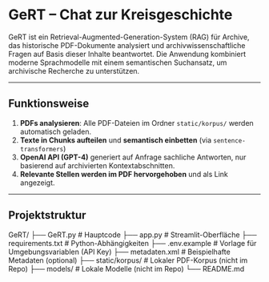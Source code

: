 # GeRT – Chat zur Kreisgeschichte

GeRT ist ein Retrieval-Augmented-Generation-System (RAG) für Archive, das historische PDF-Dokumente analysiert und archivwissenschaftliche Fragen auf Basis dieser Inhalte beantwortet. Die Anwendung kombiniert moderne Sprachmodelle mit einem semantischen Suchansatz, um archivische Recherche zu unterstützen.

---

## Funktionsweise

1. **PDFs analysieren**: Alle PDF-Dateien im Ordner `static/korpus/` werden automatisch geladen.
2. **Texte in Chunks aufteilen** und **semantisch einbetten** (via `sentence-transformers`)
3. **OpenAI API (GPT-4)** generiert auf Anfrage sachliche Antworten, nur basierend auf archivierten Kontextabschnitten.
4. **Relevante Stellen werden im PDF hervorgehoben** und als Link angezeigt.

---

## Projektstruktur
GeRT/
├── GeRT.py # Hauptcode
├── app.py # Streamlit-Oberfläche
├── requirements.txt # Python-Abhängigkeiten
├── .env.example # Vorlage für Umgebungsvariablen (API Key)
├── metadaten.xml # Beispielhafte Metadaten (optional)
├── static/korpus/ # Lokaler PDF-Korpus (nicht im Repo)
├── models/ # Lokale Modelle (nicht im Repo)
└── README.md
